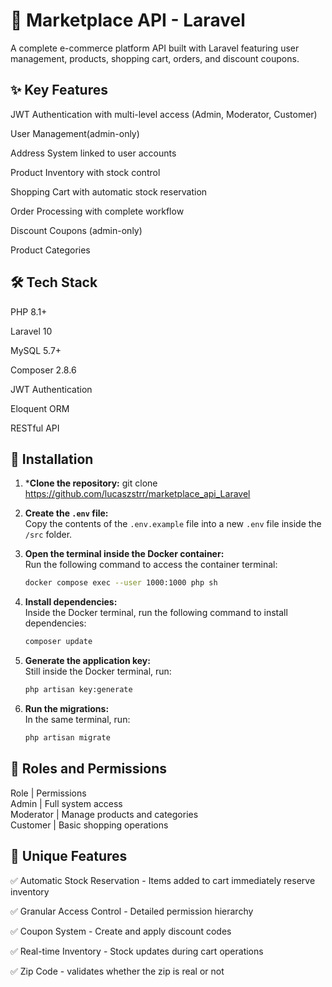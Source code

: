 # 🛒 Marketplace API - Laravel

A complete e-commerce platform API built with Laravel featuring user management, products, shopping cart, orders, and discount coupons.

## ✨ Key Features
JWT Authentication with multi-level access (Admin, Moderator, Customer) <br />

User Management(admin-only) <br />

Address System linked to user accounts <br />

Product Inventory with stock control <br />

Shopping Cart with automatic stock reservation <br />

Order Processing with complete workflow <br />

Discount Coupons (admin-only) <br />

Product Categories <br />

## 🛠️ Tech Stack
PHP 8.1+ <br />

Laravel 10 <br />

MySQL 5.7+ <br />

Composer 2.8.6 <br />

JWT Authentication <br />

Eloquent ORM <br />

RESTful API <br />

##  🚀 Installation
1. ***Clone the repository:**
   git clone https://github.com/lucaszstrr/marketplace_api_Laravel

2. **Create the `.env` file:**  
   Copy the contents of the `.env.example` file into a new `.env` file inside the `/src` folder.

3. **Open the terminal inside the Docker container:**  
   Run the following command to access the container terminal:
   
   ```bash
   docker compose exec --user 1000:1000 php sh
   ```
   
4. **Install dependencies:**  
   Inside the Docker terminal, run the following command to install dependencies:
   
   ```bash
   composer update
   ```

5. **Generate the application key:**  
   Still inside the Docker terminal, run:
   
   ```bash
   php artisan key:generate
   ```

6. **Run the migrations:**  
   In the same terminal, run:
   
   ```bash
   php artisan migrate
   ```


## 🔐 Roles and Permissions
Role	       |      Permissions <br />
Admin	       |  Full system access <br />
Moderator	 |  Manage products and categories <br />
Customer	    |  Basic shopping operations <br />



## 🌟 Unique Features
✅ Automatic Stock Reservation - Items added to cart immediately reserve inventory <br />

✅ Granular Access Control - Detailed permission hierarchy <br />

✅ Coupon System - Create and apply discount codes <br />

✅ Real-time Inventory - Stock updates during cart operations <br /> 

✅ Zip Code - validates whether the zip is real or not <br />


